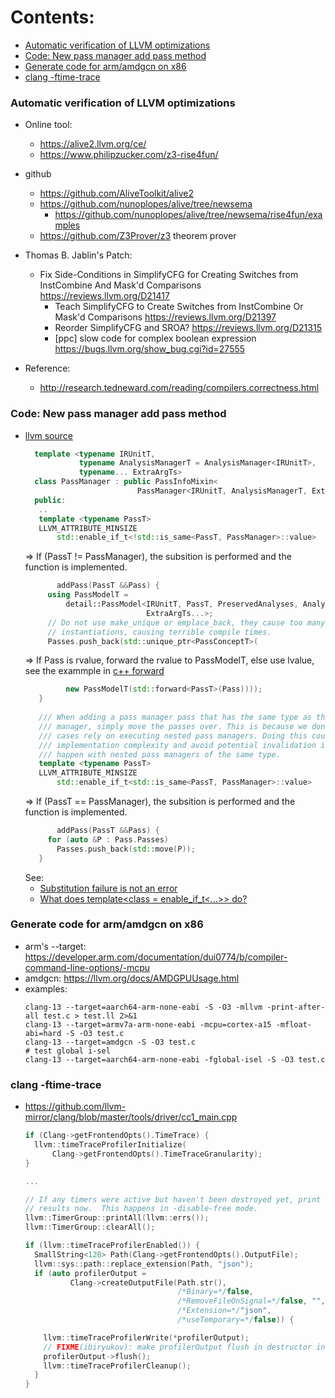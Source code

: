 Contents:
=========
* [Automatic verification of LLVM optimizations](#automatic-verification-of-llvm-optimizations)
* [Code: New pass manager add pass method](#code-new-pass-manager-add-pass-method)
* [Generate code for arm/amdgcn on x86](#generate-code-for-armamdgcn-on-x86)
* [clang -ftime-trace](#clang--ftime-trace)

### Automatic verification of LLVM optimizations
* Online tool:
  - https://alive2.llvm.org/ce/
  - https://www.philipzucker.com/z3-rise4fun/

* github
  - https://github.com/AliveToolkit/alive2
  - https://github.com/nunoplopes/alive/tree/newsema
    * https://github.com/nunoplopes/alive/tree/newsema/rise4fun/examples
  - https://github.com/Z3Prover/z3
    theorem prover

* Thomas B. Jablin's Patch:
  - Fix Side-Conditions in SimplifyCFG for Creating Switches from InstCombine And Mask'd Comparisons
    https://reviews.llvm.org/D21417
    * Teach SimplifyCFG to Create Switches from InstCombine Or Mask'd Comparisons
      https://reviews.llvm.org/D21397
    * Reorder SimplifyCFG and SROA?
      https://reviews.llvm.org/D21315
    * [ppc] slow code for complex boolean expression
      https://bugs.llvm.org/show_bug.cgi?id=27555

* Reference:
  - http://research.tedneward.com/reading/compilers.correctness.html


### Code: New pass manager add pass method

* [llvm source](https://github.com/llvm/llvm-project/blob/2caf7571e1020ae1024ab3f2d52ecc9aea85687d/llvm/include/llvm/IR/PassManager.h#L550-L574)
  ```cpp
    template <typename IRUnitT,
              typename AnalysisManagerT = AnalysisManager<IRUnitT>,
              typename... ExtraArgTs>
    class PassManager : public PassInfoMixin<
                           PassManager<IRUnitT, AnalysisManagerT, ExtraArgTs...>> {
    public:
     ..
     template <typename PassT>
     LLVM_ATTRIBUTE_MINSIZE
         std::enable_if_t<!std::is_same<PassT, PassManager>::value>
  ```
  => If (PassT != PassManager), the subsition is performed and the function is implemented.
  ```c++
         addPass(PassT &&Pass) {
       using PassModelT =
           detail::PassModel<IRUnitT, PassT, PreservedAnalyses, AnalysisManagerT,
                             ExtraArgTs...>;
       // Do not use make_unique or emplace_back, they cause too many template
       // instantiations, causing terrible compile times.
       Passes.push_back(std::unique_ptr<PassConceptT>(
  ```
  => If Pass is rvalue, forward the rvalue to PassModelT, else use lvalue, see the
     exammple in [c++ forward](https://www.cplusplus.com/reference/utility/forward/)
  ```c++
           new PassModelT(std::forward<PassT>(Pass))));
     }
     
     /// When adding a pass manager pass that has the same type as this pass
     /// manager, simply move the passes over. This is because we don't have use
     /// cases rely on executing nested pass managers. Doing this could reduce
     /// implementation complexity and avoid potential invalidation issues that may
     /// happen with nested pass managers of the same type.
     template <typename PassT>
     LLVM_ATTRIBUTE_MINSIZE
         std::enable_if_t<std::is_same<PassT, PassManager>::value>
  ```
  => If (PassT == PassManager), the subsition is performed and the function is implemented.
  ```c++
         addPass(PassT &&Pass) {
       for (auto &P : Pass.Passes)
         Passes.push_back(std::move(P));
     }
  ```
  See:
  * [Substitution failure is not an error](https://en.wikipedia.org/wiki/Substitution_failure_is_not_an_error)
  * [What does template<class = enable_if_t<...>> do?](https://stackoverflow.com/questions/49659590/what-does-templateclass-enable-if-t-do)

### Generate code for arm/amdgcn on x86
* arm's --target: https://developer.arm.com/documentation/dui0774/b/compiler-command-line-options/-mcpu
* amdgcn: https://llvm.org/docs/AMDGPUUsage.html
* examples:
  ```shell
  clang-13 --target=aarch64-arm-none-eabi -S -O3 -mllvm -print-after-all test.c > test.ll 2>&1
  clang-13 --target=armv7a-arm-none-eabi -mcpu=cortex-a15 -mfloat-abi=hard -S -O3 test.c
  clang-13 --target=amdgcn -S -O3 test.c
  # test global i-sel
  clang-13 --target=aarch64-arm-none-eabi -fglobal-isel -S -O3 test.c
  ```

### clang -ftime-trace

* https://github.com/llvm-mirror/clang/blob/master/tools/driver/cc1_main.cpp
  ```cpp
  if (Clang->getFrontendOpts().TimeTrace) {
    llvm::timeTraceProfilerInitialize(
        Clang->getFrontendOpts().TimeTraceGranularity);
  }
  
  ...
  
  // If any timers were active but haven't been destroyed yet, print their
  // results now.  This happens in -disable-free mode.
  llvm::TimerGroup::printAll(llvm::errs());
  llvm::TimerGroup::clearAll();

  if (llvm::timeTraceProfilerEnabled()) {
    SmallString<128> Path(Clang->getFrontendOpts().OutputFile);
    llvm::sys::path::replace_extension(Path, "json");
    if (auto profilerOutput =
            Clang->createOutputFile(Path.str(),
                                    /*Binary=*/false,
                                    /*RemoveFileOnSignal=*/false, "",
                                    /*Extension=*/"json",
                                    /*useTemporary=*/false)) {

      llvm::timeTraceProfilerWrite(*profilerOutput);
      // FIXME(ibiryukov): make profilerOutput flush in destructor instead.
      profilerOutput->flush();
      llvm::timeTraceProfilerCleanup();
    }
  }

  ```

